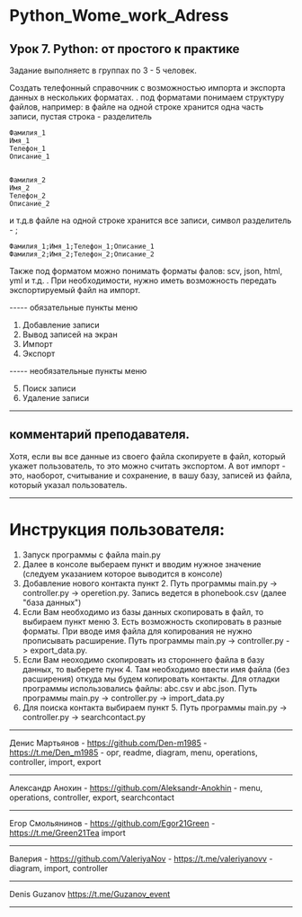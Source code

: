 # Python_Wome_work_Adress

## Урок 7. Python: от простого к практике
Задание выполняетс в группах по 3 - 5 человек.

Создать телефонный справочник с возможностью импорта и экспорта данных в нескольких форматах.
.
под форматами понимаем структуру файлов, например: в файле на одной строке хранится одна часть записи, пустая строка - разделитель

    Фамилия_1
    Имя_1
    Телефон_1
    Описание_1


    Фамилия_2
    Имя_2
    Телефон_2
    Описание_2

и т.д.в файле на одной строке хранится все записи, символ разделитель - ;

    Фамилия_1;Имя_1;Телефон_1;Описание_1
    Фамилия_2;Имя_2;Телефон_2;Описание_2

Также под форматом можно понимать форматы фалов: scv, json, html, yml и т.д.
.
При необходимости, нужно иметь возможность передать экспортируемый файл на импорт.

----- обязательные пункты меню
1. Добавление записи
2. Вывод записей на экран
3. Импорт
4. Экспорт

----- необязательные пункты меню

5. Поиск записи
6. Удаление записи
***
## комментарий преподавателя.
Хотя, если вы все данные из своего файла скопируете в файл, который укажет пользователь, то это можно считать экспортом.
А вот импорт - это, наоборот, считывание и сохранение, в вашу базу, записей из файла, который указал пользователь.

***

# Инструкция пользователя:
1. Запуск программы с файла main.py
2. Далее в консоле выбераем пункт и вводим нужное значение (следуем указанием которое выводится в консоле)
3. Добавление нового контакта пункт 2. Путь программы main.py -> controller.py -> operetion.py. Запись ведется в phonebook.csv (далее "база данных")
4. Если Вам необходимо из базы данных скопировать в файл, то выбираем пункт меню 3. Есть возможность скопировать в разные форматы. При вводе имя файла для копирования не нужно прописывать расширение.
Путь программы main.py -> controller.py -> export_data.py.
5. Если Вам неоходимо скопировать из стороннего файла в базу данных, то выберете пунк 4. Там необходимо ввести имя файла (без расширения) откуда мы будем копировать контакты. Для отладки программы использовались файлы: abc.csv  и  abc.json.
Путь программы main.py -> controller.py -> import_data.py
6. Для поиска контакта выбираем пункт 5.
Путь программы main.py -> controller.py -> searchcontact.py 

***
Денис Мартьянов - https://github.com/Den-m1985  -  https://t.me/Den_m1985  -  орг, readme, diagram, menu,       operations, controller, import, export
***
Александр Анохин - https://github.com/Aleksandr-Anokhin -  menu, operations, controller, export, searchcontact
***
Егор Смольянинов  - https://github.com/Egor21Green -  https://t.me/Green21Tea  import
***
Валерия - https://github.com/ValeriyaNov  -  https://t.me/valeriyanovv   - diagram, import, controller
***
Denis Guzanov  https://t.me/Guzanov_event
***
